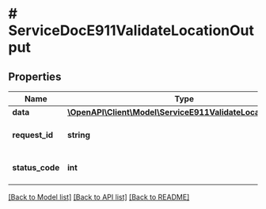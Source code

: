 # # ServiceDocE911ValidateLocationOutput

## Properties

Name | Type | Description | Notes
------------ | ------------- | ------------- | -------------
**data** | [**\OpenAPI\Client\Model\ServiceE911ValidateLocationOutput**](ServiceE911ValidateLocationOutput.md) |  | [optional]
**request_id** | **string** | Unique id for each request | [optional]
**status_code** | **int** | HTTP response status code | [optional]

[[Back to Model list]](../../README.md#models) [[Back to API list]](../../README.md#endpoints) [[Back to README]](../../README.md)
